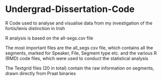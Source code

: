 # Undergrad-Dissertation-Code
R Code used to analyse and visualise data from my investigation of the fortis/lenis distinction in Irish 

R analysis is based on the all-segs.csv file

The most important files are the all_segs csv file, which contains all the segments, marked for Speaker, File, Segment type etc. and the various R (RMD) code files, which were used to conduct the statistical analysis

The Textgrid files (20 in total) contain the raw information on segments, drawn directly from Praat binaries

